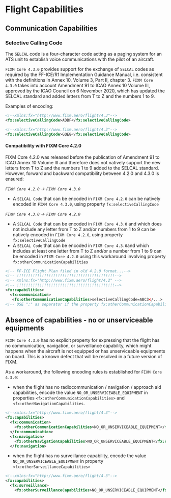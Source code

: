 # Flight Capabilities

## Communication Capabilities

### Selective Calling Code

The `SELCAL` code is a four-character code acting as a paging system for an ATS unit to establish voice communications with the pilot of an aircraft. 

`FIXM Core 4.3.0` provides support for the exchange of `SELCAL` codes as required by the FF-ICE/R1 Implementation Guidance Manual, i.e. consistent with the definitions 
in Annex 10, Volume 3, Part II, chapter 3. `FIXM Core 4.3.0` takes into account Amendment 91 to ICAO Annex 10 Volume III, approved by the ICAO Council on 6 November 2020, which has updated the SELCAL standard and added letters from T to Z and the numbers 1 to 9.

Examples of encoding:

```xml
<!--xmlns:fx="http://www.fixm.aero/flight/4.3"-->
<fx:selectiveCallingCode>ADBF</fx:selectiveCallingCode>
```

```xml
<!--xmlns:fx="http://www.fixm.aero/flight/4.3"-->
<fx:selectiveCallingCode>GQE8</fx:selectiveCallingCode>
```

#### Compatibility with FIXM Core 4.2.0

FIXM Core 4.2.0 was released before the publication of Amendment 91 to ICAO Annex 10 Volume III and therefore does not natively support the new letters from T to Z and the numbers 1 to 9 added to the SELCAL standard. However, forward and backward compatibility between 4.2.0 and 4.3.0 is ensured:

*`FIXM Core 4.2.0` -> `FIXM Core 4.3.0`*
- A `SELCAL Code` that can be encoded in `FIXM Core 4.2.0` can be natively encoded in `FIXM Core 4.3.0`, using property `fx:selectiveCallingCode`


*`FIXM Core 4.3.0` -> `FIXM Core 4.2.0`*
- A `SELCAL Code` that can be encoded in `FIXM Core 4.3.0` and which does not include any letter from T to Z and/or numbers from 1 to 9 can be natively encoded in `FIXM Core 4.2.0`, using property `fx:selectiveCallingCode`
- A `SELCAL Code` that can be encoded in `FIXM Core 4.3.0`and  which includes at least one letter from T to Z and/or a number from 1 to 9 can be encoded in `FIXM Core 4.2.0` using this workaround involving property `fx:otherCommunicationCapabilities`
```xml
<!-- FF-ICE Flight Plan filed in old 4.2.0 format...-->
<!-- !!!!!!!!!!!!!!!!!!!!!!!!!!!!!!!!!!!!!!!!!!!-->
<!-- xmlns:fx="http://www.fixm.aero/flight/4.2" -->
<!-- !!!!!!!!!!!!!!!!!!!!!!!!!!!!!!!!!!!!!!!!!!!-->
<fx:capabilities>
  <fx:communication>
   <fx:otherCommunicationCapabilities>selectiveCallingCode=ABC3</...>  
<!-- USE ";" as separator if the property fx:otherCommunicationCapabilities contains additional information -->
```

## Absence of capabilities - no or unserviceable equipments

`FIXM Core 4.3.0` has no explicit property for expressing that the flight has no communication, navigation, or surveillance capability, which might happens when the aircraft is not equipped or has unserviceable equipments on board. This is a known defect that will be resolved in a future version of FIXM. 

As a workaround, the following encoding rules is established for `FIXM Core 4.3.0`: 
- when the flight has no radiocommunication / navigation / approach aid capabilities, encode the value `NO_OR_UNSERVICEABLE_EQUIPMENT` in properties `<fx:otherCommunicationCapabilities>` and `<fx:otherNavigationCapabilities`.
```xml
<!--xmlns:fx="http://www.fixm.aero/flight/4.3"-->
<fx:capabilities>
  <fx:communication>
    <fx:otherCommunicationCapabilities>NO_OR_UNSERVICEABLE_EQUIPMENT</fx:otherCommunicationCapabilities>
  </fx:communication>
  <fx:navigation>
    <fx:otherNavigationCapabilities>NO_OR_UNSERVICEABLE_EQUIPMENT</fx:otherNavigationCapabilities>
  </fx:navigation>
```

- when the flight has no surveillance capability, encode the value `NO_OR_UNSERVICEABLE_EQUIPMENT` in property `<fx:otherSurveillanceCapabilities>`
```xml
<!--xmlns:fx="http://www.fixm.aero/flight/4.3"-->
<fx:capabilities>
  <fx:surveillance>
    <fx:otherSurveillanceCapabilities>NO_OR_UNSERVICEABLE_EQUIPMENT</fx:otherSurveillanceCapabilities>
```




